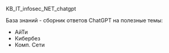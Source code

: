 KB_IT_infosec_NET_chatgpt

База знаний - сборник ответов ChatGPT на полезные темы:
- АйТи
- Кибербез
- Комп. Сети
